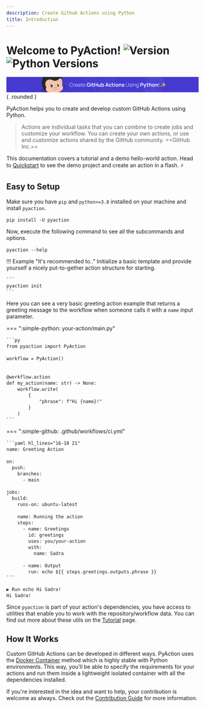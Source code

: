 ```yaml
---
description: Create Github Actions using Python
title: Introduction
---
```


# Welcome to PyAction! ![Version](https://img.shields.io/pypi/v/pyaction?logo=pypi&logoColor=949DA5&label=Version&labelColor=2A3035&color=4539d0) ![Python Versions](https://img.shields.io/pypi/pyversions/pyaction?logo=python&logoColor=949DA5&label=Python&labelColor=2A3035&color=4539d0)

![header](img/header.svg){ .rounded }

PyAction helps you to create and develop custom GitHub Actions using Python.

> Actions are individual tasks that you can combine to create jobs and customize your workflow. You can create your own actions, or use and customize actions shared by the GitHub community. ==GitHub Inc.==

This documentation covers a tutorial and a demo hello-world action. Head to [Quickstart](quickstart.md) to see the demo project and create an action in a flash. :zap:

## Easy to Setup
Make sure you have `pip` and `python>=3.8` installed on your machine and install `pyaction`.

```
pip install -U pyaction
```

Now, execute the following command to see all the subcommands and options.
```
pyaction --help
```

!!! Example "It's recommended to.."
    Initialize a basic template and provide yourself a nicely put-to-gether action structure for starting.

    ```
    pyaction init
    ```

Here you can see a very basic greeting action example that returns a greeting message to the workflow when someone calls it with a `name` input parameter.

=== ":simple-python: your-action/main.py"

    ```py
    from pyaction import PyAction

    workflow = PyAction()


    @workflow.action
    def my_action(name: str) -> None:
        workflow.write(
            {
                "phrase": f"Hi {name}!"
            }
        )
    ```

=== ":simple-github: .github/workflows/ci.yml"

    ```yaml hl_lines="16-18 21"
    name: Greeting Action

    on:
      push:
        branches:
          - main

    jobs:
      build:
        runs-on: ubuntu-latest

        name: Running the action
        steps:
          - name: Greetings
            id: greetings
            uses: you/your-action
            with:
              name: Sadra

          - name: Output
            run: echo ${{ steps.greetings.outputs.phrase }}
    ```

```plaintext title="Output" linenums="1"
▶ Run echo Hi Sadra!
Hi Sadra!
```

Since `pyaction` is part of your action's dependencies, you have access to utilities that enable you to work with the repository/workflow data. You can find out more about these utils on the [Tutorial](tutorial.md) page.

## How It Works
Custom GitHub Actions can be developed in different ways. PyAction uses the [Docker Container](https://docs.github.com/en/actions/creating-actions/about-custom-actions#docker-container-actions) method which is highly stable with Python environments. This way, you'll be able to specify the requirements for your actions and run them inside a lightweight isolated container with all the dependencies installed.

If you're interested in the idea and want to help, your contribution is welcome as always. Check out the [Contribution Guide](contributing.md) for more information.
